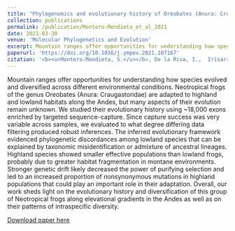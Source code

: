 ```yaml
---
title: "Phylogenomics and evolutionary history of Oreobates (Anura: Craugastoridae) Neotropical frogs along elevational gradients"
collection: publications
permalink: /publication/Montero-Mendieta_et_al_2021
date: 2021-03-30
venue: 'Molecular Phylogenetics and Evolution'
excerpt: Mountain ranges offer opportunities for understanding how species evolved and diversified across different environmental conditions. Neotropical frogs of the genus Oreobates are adapted to highland and lowland habitats along the Andes, but many aspects of their evolution remain unknown. We studied their evolutionary history using ~18,000 exons enriched by targeted sequence-capture ...
paperurl: 'https://doi.org/10.1016/j.ympev.2021.107167'
citation: '<b><u>Montero-Mendieta, S.</u></b>, De la Riva, I.,  Irisarri, I., Leonard, J.A., Webster, M.T., Vilà, C. (2021). Phylogenomics and evolutionary history of Oreobates (Anura: Craugastoridae) Neotropical frogs along elevational gradients. <i>Molecular Phylogenetics and Evolution</i>, 161, 107167'
---
```

Mountain ranges offer opportunities for understanding how species evolved and diversified across different environmental conditions. Neotropical frogs of the genus Oreobates (Anura: Craugastoridae) are adapted to highland and lowland habitats along the Andes, but many aspects of their evolution remain unknown. We studied their evolutionary history using ~18,000 exons enriched by targeted sequence-capture. Since capture success was very variable across samples, we evaluated to what degree differing data filtering produced robust inferences. The inferred evolutionary framework evidenced phylogenetic discordances among lowland species that can be explained by taxonomic misidentification or admixture of ancestral lineages. Highland species showed smaller effective populations than lowland frogs, probably due to greater habitat fragmentation in montane environments. Stronger genetic drift likely decreased the power of purifying selection and led to an increased proportion of nonsynonymous mutations in highland populations that could play an important role in their adaptation. Overall, our work sheds light on the evolutionary history and diversification of this group of Neotropical frogs along elevational gradients in the Andes as well as on their patterns of intraspecific diversity.

[Download paper here](https://santiagomonteromendieta.github.io/files/Montero-Mendieta_et_al_2021.pdf)
